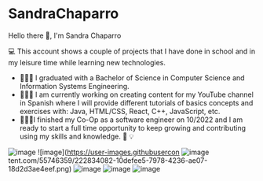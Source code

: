 # SandraChaparro

Hello there 👋, I'm Sandra Chaparro

   💻 This account shows a couple of projects that I have done in school and in my leisure time while learning new technologies.
    

  - 👩🏻‍🎓 I graduated with a Bachelor of Science in Computer Science and Information Systems Engineering.
  - 👩🏻‍🏫 I am currently working on creating content for my YouTube channel in Spanish where I will provide different tutorials of basics concepts and           exercises with: Java, HTML/CSS, React, C++, JavaScript, etc.
  - 👩🏼‍💻I finished my Co-Op as a software engineer on 10/2022 and I am ready to start a full time opportunity to keep growing and contributing using my           skills and knowledge. 🧠 💡
  
  
![image](https://user-images.githubusercontent.com/55746359/222834009-53b54843-f548-4be4-8c48-e6577c4375b3.png)
![image](https://user-images.githubusercon
![image](https://user-images.githubusercontent.com/55746359/222834745-38890fed-3a24-46b2-9b82-6d945b240dba.png)
tent.com/55746359/222834082-10defee5-7978-4236-ae07-18d2d3ae4eef.png)
![image](https://user-images.githubusercontent.com/55746359/222834154-f16757bb-6f47-4bcf-9f5f-d54eb1912113.png)
![image](https://user-images.githubusercontent.com/55746359/222834228-d38265b2-4b6a-45d2-81ea-e40b3057d182.png)
![image](https://user-images.githubusercontent.com/55746359/222834703-d5588562-2595-496c-856f-b5fbf16adb12.png)

  

